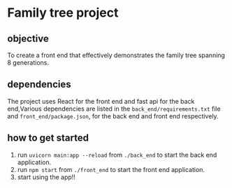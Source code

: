 # Family tree project

## objective

To create a front end that effectively demonstrates the family tree spanning 8 generations.

## dependencies

The project uses React for the front end and fast api for the back end,Various dependencies are listed in the `back_end/requirements.txt` file and `front_end/package.json`, for the back end and front end respectively.

## how to get started 

1. run `uvicorn main:app --reload` from `./back_end` to start the back end application.
2. run `npm start` from `./front_end` to start the front end application.
3. start using the app!!
